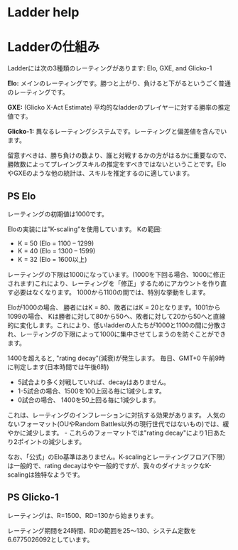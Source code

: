 # Ladder help
# Ladderの仕組み
Ladderには次の3種類のレーティングがあります: Elo, GXE, and Glicko-1

**Elo:** メインのレーティングです。勝つと上がり、負けると下がるというごく普通のレーティングです。

**GXE:** (Glicko X-Act Estimate) 平均的なladderのプレイヤーに対する勝率の推定値です。

**Glicko-1:** 異なるレーティングシステムです。レーティングと偏差値を含んでいます。

留意すべきは、勝ち負けの数より、誰と対戦するかの方がはるかに重要なので、勝敗数によってプレイングスキルの推定をすべきではないということです。EloやGXEのような他の統計は、スキルを推定するのに適しています。

## PS Elo

レーティングの初期値は1000です。

Eloの実装には”K-scaling”を使用しています。 Kの範囲:

* K = 50 (Elo = 1100 – 1299)
* K = 40 (Elo = 1300 – 1599)
* K = 32 (Elo = 1600以上)

レーティングの下限は1000になっています。(1000を下回る場合、1000に修正されます)これにより、レーティングを「修正」するためにアカウントを作り直す必要はなくなります。
1000から1100の間では、特別な挙動をします。

Eloが1000の場合、 勝者にはK = 80、敗者にはK = 20となります。1001から1099の場合、 Kは勝者に対して80から50へ、敗者に対して20から50へと直線的に変化します。これにより、低いladderの人たちが1000と1100の間に分散され、レーティングの下限によって1000に集中させてしまうのを防ぐことができます。

1400を超えると, "rating decay"(減衰)が発生します。 毎日、GMT+0 午前9時 に判定します(日本時間では午後6時)

* 5試合より多く対戦していれば、decayはありません。
* 1-5試合の場合、1500を100上回る毎に1減少します。
* 0試合の場合、 1400を50上回る毎に1減少します。

これは、レーティングのインフレーションに対抗する効果があります。 人気のないフォーマット(OUやRandom Battles以外の現行世代ではないもの)では、緩やかに減少します。 - これらのフォーマットでは"rating decay"により1日あたり2ポイントの減少します。

なお、「公式」のElo基準はありません。K-scalingとレーティングフロア(下限）は一般的で、rating decayはやや一般的ですが、我々のダイナミックなK-scalingは独特なようです。

## PS Glicko-1

レーティングは、R=1500、RD=130から始まります。

レーティング期間を24時間、RDの範囲を25～130、システム定数を6.6775026092としています。

